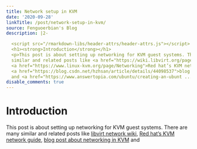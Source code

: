 ```yaml
---
title: Network setup in KVM
date: '2020-09-28'
linkTitle: /post/network-setup-in-kvm/
source: Fenguoerbian's Blog
description: |2-

  <script src="/rmarkdown-libs/header-attrs/header-attrs.js"></script> <div id="introduction" class="section level1">
  <h1><strong>Introduction</strong></h1>
  <p>This post is about setting up networking for KVM guest systems. There are many
  similar and related posts like <a href="https://wiki.libvirt.org/page/VirtualNetworking">libvirt network wiki</a>,
  <a href="https://www.linux-kvm.org/page/Networking">Red hat’s KVM network guide</a>,
  <a href="https://blog.csdn.net/hzhsan/article/details/44098537">blog post about networking in KVM</a>
  and <a href="https://www.answertopia.com/ubuntu/creating-an-ubunt ...
disable_comments: true
---
```


<script src="/rmarkdown-libs/header-attrs/header-attrs.js"></script> <div id="introduction" class="section level1">
<h1><strong>Introduction</strong></h1>
<p>This post is about setting up networking for KVM guest systems. There are many
similar and related posts like <a href="https://wiki.libvirt.org/page/VirtualNetworking">libvirt network wiki</a>,
<a href="https://www.linux-kvm.org/page/Networking">Red hat’s KVM network guide</a>,
<a href="https://blog.csdn.net/hzhsan/article/details/44098537">blog post about networking in KVM</a>
and <a href="https://www.answertopia.com/ubuntu/creating-an-ubunt ...